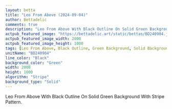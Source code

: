 ```yaml
---
layout: betta
title: "Leo From Above (2024-09-04)"
author: Bettadelic
comments: true
description: "Leo From Above With Black Outline On Solid Green Background With Stripe Pattern."
actpub_featured_image: "https://bettadelic.art/static/bettas/BD240904.jpg"
actpub_featured_image_width: 2000
actpub_featured_image_height: 1000
tags: [Leo From Above, Black Outline, Green Background, Solid Background Pattern, Stripe Pattern, September 2024]
unitName: "BD240904"
line_color: "Black"
background_color: "Green"
width: 2000
height: 1000
algorithm: "Stripe"
background_type: "Solid"
---
```


Leo From Above With Black Outline On Solid Green Background With Stripe Pattern.
